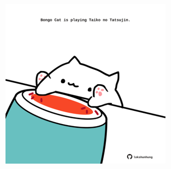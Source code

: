 <!-- built at 10/09/2024, 06:00:51 UTC -->
<p align="center">
  <img width="500" height="500" src="./ReadmeImage.svg">
</p>
